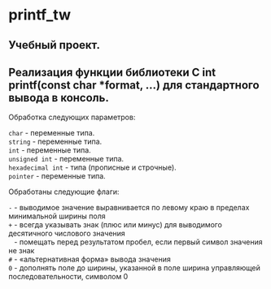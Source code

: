 # printf_tw

## Учебный проект.
## Реализация функции библиотеки C int printf(const char *format, ...) для стандартного вывода в консоль.

Обработка следующих параметров:

`char` - переменные типа. \
`string` - переменные типа. \
`int` - переменные типа. \
`unsigned int` - переменные типа. \
`hexadecimal int` - типа (прописные и строчные). \
`pointer` - переменные типа.

Обработаны следующие флаги:
	
`-` - выводимое значение выравнивается по левому краю в пределах минимальной ширины поля	\
`+` - всегда указывать знак (плюс или минус) для выводимого десятичного числового значения	\
` ` - помещать перед результатом пробел, если первый символ значения не знак	\
`#` - «альтернативная форма» вывода значения	\
`0` - дополнять поле до ширины, указанной в поле ширина управляющей последовательности, символом 0	

